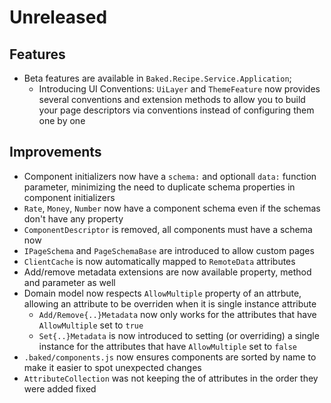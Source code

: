 # Unreleased

## Features

- Beta features are available in `Baked.Recipe.Service.Application`;
  - Introducing UI Conventions: `UiLayer` and `ThemeFeature` now provides
    several conventions and extension methods to allow you to build your page
    descriptors via conventions instead of configuring them one by one

## Improvements

- Component initializers now have a `schema:` and optionall `data:` function
  parameter, minimizing the need to duplicate schema properties in component
  initializers
- `Rate`, `Money`, `Number` now have a component schema even if the schemas
  don't have any property
- `ComponentDescriptor` is removed, all components must have a schema now
- `IPageSchema` and `PageSchemaBase` are introduced to allow custom pages
- `ClientCache` is now automatically mapped to `RemoteData` attributes
- Add/remove metadata extensions are now available property, method and
  parameter as well
- Domain model now respects `AllowMultiple` property of an attrbute, allowing an
  attribute to be overriden when it is single instance attribute
  - `Add/Remove{..}Metadata` now only works for the attributes that have
    `AllowMultiple` set to `true`
  - `Set{..}Metadata` is now introduced to setting (or overriding) a single
    instance for the attributes that have `AllowMultiple` set to `false`
- `.baked/components.js` now ensures components are sorted by name to make it
  easier to spot unexpected changes
- `AttributeCollection` was not keeping the of attributes in the order they were
  added fixed
